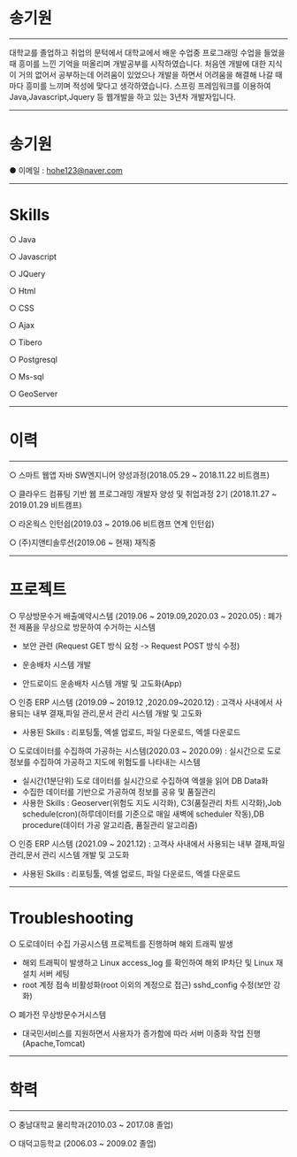# 송기원

---
대학교를 졸업하고 취업의 문턱에서 대학교에서 배운 수업중 프로그래밍 수업을 들었을 때 흥미를 느낀 기억을 떠올리며 개발공부를 시작하였습니다.
처음엔 개발에 대한 지식이 거의 없어서 공부하는데 어려움이 있었으나 개발을 하면서 어려움을 해결해 나갈 때마다 흥미를 느끼며 적성에 맞다고 생각하였습니다.
스프링 프레임워크를 이용하여 Java,Javascript,Jquery 등 웹개발을 하고 있는 3년차 개발자입니다. 

---

# 송기원

● 이메일 : hohe123@naver.com

---

# Skills

 ○ Java

 ○ Javascript

 ○ JQuery

 ○ Html

 ○ CSS

 ○ Ajax

 ○ Tibero

 ○ Postgresql

 ○ Ms-sql

 ○ GeoServer

---

# 이력

---

○ 스마트 웹앱 자바 SW엔지니어 양성과정(2018.05.29 ~ 2018.11.22 비트캠프)

○ 클라우드 컴퓨팅 기반 웹 프로그래밍 개발자 양성 및 취업과정 2기 (2018.11.27 ~ 2019.01.29 비트캠프)

○ 라온웍스 인턴쉽(2019.03 ~ 2019.06 비트캠프 연계 인턴쉽)

○ (주)지앤티솔루션(2019.06 ~ 현재) 재직중 

---

# 프로젝트

 ○ 무상방문수거 배출예약시스템 (2019.06 ~ 2019.09,2020.03 ~ 2020.05) : 폐가전 제품을 무상으로 방문하여 수거하는 시스템
 
 - 보안 관련 (Request GET 방식 요청 -> Request POST 방식 수정)

 - 운송배차 시스템 개발

 - 안드로이드 운송배차 시스템 개발 및 고도화(App)

 ○ 인증 ERP 시스템 (2019.09 ~ 2019.12 ,2020.09~2020.12) : 고객사 사내에서 사용되는 내부 결재,파일 관리,문서 관리 시스템 개발 및 고도화
 
- 사용된 Skills : 리포팅툴, 엑셀 업로드, 파일 다운로드, 엑셀 다운로드
   
 ○ 도로데이터를 수집하여 가공하는 시스템(2020.03 ~ 2020.09) : 실시간으로 도로정보를 수집하여 가공하고 지도에 위험도를 나타내는 시스템

 - 실시간(1분단위) 도로 데이터를 실시간으로 수집하여 엑셀을 읽어 DB Data화
 - 수집한 데이터를 기반으로 가공하여 정보를 공유 및 품질관리
 - 사용한 Skills : Geoserver(위험도 지도 시각화), C3(품질관리 차트 시각화),Job schedule(cron)(하루데이터를 기준으로 매일 새벽에 scheduler 작동),DB procedure(데이터 가공 알고리즘, 품질관리 알고리즘)

 ○ 인증 ERP 시스템 (2021.09 ~ 2021.12) : 고객사 사내에서 사용되는 내부 결재,파일 관리,문서 관리 시스템 개발 및 고도화
 
- 사용된 Skills : 리포팅툴, 엑셀 업로드, 파일 다운로드, 엑셀 다운로드


---

# Troubleshooting

 ○ 도로데이터 수집 가공시스템 프로젝트를 진행하며 해외 트래픽 발생

- 해외 트래픽이 발생하고 Linux access_log 를 확인하여 해외 IP차단 및 Linux 재설치 서버 세팅
- root 계정 접속 비활성화(root 이외의 계정으로 접근) sshd_config 수정(보안 강화)

 ○ 폐가전 무상방문수거시스템
 
 - 대국민서비스를 지원하면서 사용자가 증가함에 따라 서버 이중화 작업 진행(Apache,Tomcat)

---

# 학력

---

○ 충남대학교 물리학과(2010.03 ~ 2017.08 졸업)

○ 대덕고등학교 (2006.03 ~ 2009.02 졸업)
